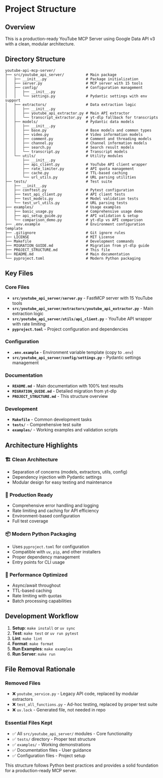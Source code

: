 # Project Structure

## Overview

This is a production-ready YouTube MCP Server using Google Data API v3 with a clean, modular architecture.

## Directory Structure

```
youtube-api-mcp-server/
├── src/youtube_api_server/          # Main package
│   ├── __init__.py                  # Package initialization
│   ├── server.py                    # MCP server with 15 tools
│   ├── config/                      # Configuration management
│   │   ├── __init__.py
│   │   └── settings.py              # Pydantic settings with env support
│   ├── extractors/                  # Data extraction logic
│   │   ├── __init__.py
│   │   ├── youtube_api_extractor.py # Main API extractor
│   │   └── transcript_extractor.py  # yt-dlp fallback for transcripts
│   ├── models/                      # Pydantic data models
│   │   ├── __init__.py
│   │   ├── base.py                  # Base models and common types
│   │   ├── video.py                 # Video information models
│   │   ├── comment.py               # Comment and threading models
│   │   ├── channel.py               # Channel information models
│   │   ├── search.py                # Search result models
│   │   └── transcript.py            # Transcript models
│   └── utils/                       # Utility modules
│       ├── __init__.py
│       ├── api_client.py            # YouTube API client wrapper
│       ├── rate_limiter.py          # API quota management
│       ├── cache.py                 # TTL-based caching
│       └── url_utils.py             # URL parsing utilities
├── tests/                           # Test suite
│   ├── __init__.py
│   ├── conftest.py                  # Pytest configuration
│   ├── test_api_client.py           # API client tests
│   ├── test_models.py               # Model validation tests
│   └── test_url_utils.py            # URL parsing tests
├── examples/                        # Usage examples
│   ├── basic_usage.py               # Comprehensive usage demo
│   ├── api_setup_guide.py           # API validation & setup
│   └── comparison_demo.py           # yt-dlp vs API comparison
├── .env.example                     # Environment configuration template
├── .gitignore                       # Git ignore rules
├── LICENSE                          # MIT License
├── Makefile                         # Development commands
├── MIGRATION_GUIDE.md               # Migration from yt-dlp guide
├── PROJECT_STRUCTURE.md             # This file
├── README.md                        # Main documentation
└── pyproject.toml                   # Modern Python packaging
```

## Key Files

### Core Files
- **`src/youtube_api_server/server.py`** - FastMCP server with 15 YouTube tools
- **`src/youtube_api_server/extractors/youtube_api_extractor.py`** - Main extraction logic
- **`src/youtube_api_server/utils/api_client.py`** - YouTube API wrapper with rate limiting
- **`pyproject.toml`** - Project configuration and dependencies

### Configuration
- **`.env.example`** - Environment variable template (copy to `.env`)
- **`src/youtube_api_server/config/settings.py`** - Pydantic settings management

### Documentation
- **`README.md`** - Main documentation with 100% test results
- **`MIGRATION_GUIDE.md`** - Detailed migration from yt-dlp
- **`PROJECT_STRUCTURE.md`** - This structure overview

### Development
- **`Makefile`** - Common development tasks
- **`tests/`** - Comprehensive test suite
- **`examples/`** - Working examples and validation scripts

## Architecture Highlights

### 🏗️ **Clean Architecture**
- Separation of concerns (models, extractors, utils, config)
- Dependency injection with Pydantic settings
- Modular design for easy testing and maintenance

### 🔧 **Production Ready**
- Comprehensive error handling and logging
- Rate limiting and caching for API efficiency
- Environment-based configuration
- Full test coverage

### 📦 **Modern Python Packaging**
- Uses `pyproject.toml` for configuration
- Compatible with `uv`, `pip`, and other installers
- Proper dependency management
- Entry points for CLI usage

### 🚀 **Performance Optimized**
- Async/await throughout
- TTL-based caching
- Rate limiting with quotas
- Batch processing capabilities

## Development Workflow

1. **Setup**: `make install` or `uv sync`
2. **Test**: `make test` or `uv run pytest`
3. **Lint**: `make lint`
4. **Format**: `make format`
5. **Run Examples**: `make examples`
6. **Run Server**: `make run`

## File Removal Rationale

### Removed Files
- ❌ `youtube_service.py` - Legacy API code, replaced by modular extractors
- ❌ `test_all_functions.py` - Ad-hoc testing, replaced by proper test suite
- ❌ `uv.lock` - Generated file, not needed in repo

### Essential Files Kept
- ✅ All `src/youtube_api_server/` modules - Core functionality
- ✅ `tests/` directory - Proper test structure
- ✅ `examples/` - Working demonstrations
- ✅ Documentation files - User guidance
- ✅ Configuration files - Project setup

This structure follows Python best practices and provides a solid foundation for a production-ready MCP server.